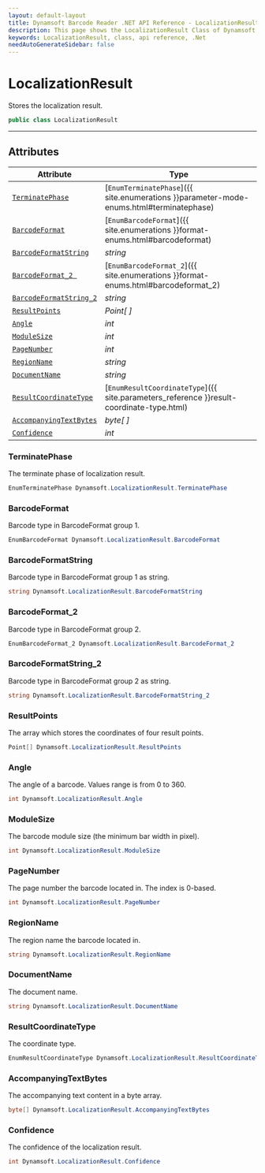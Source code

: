 ```yaml
---
layout: default-layout
title: Dynamsoft Barcode Reader .NET API Reference - LocalizationResult Class
description: This page shows the LocalizationResult Class of Dynamsoft Barcode Reader for .NET SDK.
keywords: LocalizationResult, class, api reference, .Net
needAutoGenerateSidebar: false
---
```



# LocalizationResult
Stores the localization result.

```csharp
public class LocalizationResult
```  
  
---
  

## Attributes
  
| Attribute | Type |
|---------- | ---- |
| [`TerminatePhase`](#terminatephase) | [`EnumTerminatePhase`]({{ site.enumerations }}parameter-mode-enums.html#terminatephase) |
| [`BarcodeFormat`](#barcodeformat) | [`EnumBarcodeFormat`]({{ site.enumerations }}format-enums.html#barcodeformat) |
| [`BarcodeFormatString`](#barcodeformatstring) | *string* |
| [`BarcodeFormat_2 `](#barcodeformat_2 ) | [`EnumBarcodeFormat_2`]({{ site.enumerations }}format-enums.html#barcodeformat_2) |
| [`BarcodeFormatString_2`](#barcodeformatstring_2) | *string* |
| [`ResultPoints`](#resultpoints) | *Point[ ]* |
| [`Angle`](#angle) | *int* |
| [`ModuleSize`](#modulesize) | *int* |
| [`PageNumber`](#pagenumber) | *int* |
| [`RegionName`](#regionname) | *string* |
| [`DocumentName`](#documentname)| *string* |
| [`ResultCoordinateType`](#resultcoordinatetype) | [`EnumResultCoordinateType`]({{ site.parameters_reference }}result-coordinate-type.html) |
| [`AccompanyingTextBytes`](#accompanyingtextbytes) | *byte[ ]* |
| [`Confidence`](#confidence) | *int* |


### TerminatePhase
The terminate phase of localization result.

```csharp
EnumTerminatePhase Dynamsoft.LocalizationResult.TerminatePhase
```

### BarcodeFormat
Barcode type in BarcodeFormat group 1.

```csharp
EnumBarcodeFormat Dynamsoft.LocalizationResult.BarcodeFormat
```

### BarcodeFormatString
Barcode type in BarcodeFormat group 1 as string.

```csharp
string Dynamsoft.LocalizationResult.BarcodeFormatString
```

### BarcodeFormat_2
Barcode type in BarcodeFormat group 2.

```csharp
EnumBarcodeFormat_2 Dynamsoft.LocalizationResult.BarcodeFormat_2
```

### BarcodeFormatString_2
Barcode type in BarcodeFormat group 2 as string.

```csharp
string Dynamsoft.LocalizationResult.BarcodeFormatString_2
```

### ResultPoints
The array which stores the coordinates of four result points. 

```csharp
Point[] Dynamsoft.LocalizationResult.ResultPoints
```

### Angle
The angle of a barcode. Values range is from 0 to 360.

```csharp
int Dynamsoft.LocalizationResult.Angle
```

### ModuleSize
The barcode module size (the minimum bar width in pixel).

```csharp
int Dynamsoft.LocalizationResult.ModuleSize
```

### PageNumber
The page number the barcode located in. The index is 0-based.

```csharp
int Dynamsoft.LocalizationResult.PageNumber
```

### RegionName
The region name the barcode located in.

```csharp
string Dynamsoft.LocalizationResult.RegionName
```

### DocumentName
The document name.

```csharp
string Dynamsoft.LocalizationResult.DocumentName
```

### ResultCoordinateType
The coordinate type.

```csharp
EnumResultCoordinateType Dynamsoft.LocalizationResult.ResultCoordinateType
```

### AccompanyingTextBytes
The accompanying text content in a byte array.

```csharp
byte[] Dynamsoft.LocalizationResult.AccompanyingTextBytes
```

### Confidence
The confidence of the localization result.

```csharp
int Dynamsoft.LocalizationResult.Confidence
```
